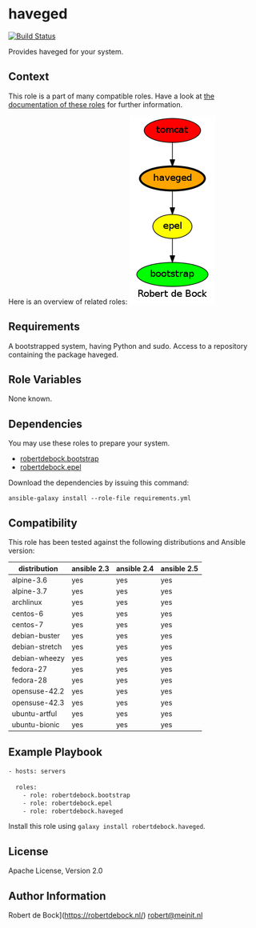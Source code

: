 haveged
=========

[![Build Status](https://travis-ci.org/robertdebock/ansible-role-haveged.svg?branch=master)](https://travis-ci.org/robertdebock/ansible-role-haveged)

Provides haveged for your system.

Context
--------
This role is a part of many compatible roles. Have a look at [the documentation of these roles](https://robertdebock.nl/) for further information.

Here is an overview of related roles:
![dependencies](https://raw.githubusercontent.com/robertdebock/drawings/artifacts/haveged.png "Dependency")

Requirements
------------

A bootstrapped system, having Python and sudo.
Access to a repository containing the package haveged.

Role Variables
--------------

None known.

Dependencies
------------

You may use these roles to prepare your system.

- [robertdebock.bootstrap](https://travis-ci.org/robertdebock/ansible-role-bootstrap)
- [robertdebock.epel](https://travis-ci.org/robertdebock/ansible-role-epel)

Download the dependencies by issuing this command:
```
ansible-galaxy install --role-file requirements.yml
```

Compatibility
-------------

This role has been tested against the following distributions and Ansible version:

|distribution|ansible 2.3|ansible 2.4|ansible 2.5|
|------------|-----------|-----------|-----------|
|alpine-3.6|yes|yes|yes|
|alpine-3.7|yes|yes|yes|
|archlinux|yes|yes|yes|
|centos-6|yes|yes|yes|
|centos-7|yes|yes|yes|
|debian-buster|yes|yes|yes|
|debian-stretch|yes|yes|yes|
|debian-wheezy|yes|yes|yes|
|fedora-27|yes|yes|yes|
|fedora-28|yes|yes|yes|
|opensuse-42.2|yes|yes|yes|
|opensuse-42.3|yes|yes|yes|
|ubuntu-artful|yes|yes|yes|
|ubuntu-bionic|yes|yes|yes|

Example Playbook
----------------

```
- hosts: servers

  roles:
    - role: robertdebock.bootstrap
    - role: robertdebock.epel
    - role: robertdebock.haveged
```

Install this role using `galaxy install robertdebock.haveged`.

License
-------

Apache License, Version 2.0

Author Information
------------------

Robert de Bock](https://robertdebock.nl/) <robert@meinit.nl>
